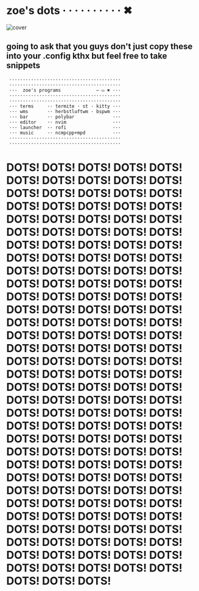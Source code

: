 # zoe's dots · · · · · · · · · · ✖

![cover](/cover.gif)

## going to ask that you guys don't just copy these into your .config kthx but feel free to take snippets

```
 ·········································
 ·········································
 ···  zoe's programs             — ▭ ✖ ···
 ·········································
 ·········································
 ··· terms     ·· termite · st · kitty ···
 ··· wms       ·· herbstluftwm · bspwm ···
 ··· bar       ·· polybar              ···
 ··· editor    ·· nvim                 ···
 ··· launcher  ·· rofi                 ···
 ··· music     ·· ncmpcpp+mpd          ···
 ·········································
 ·········································
```


# DOTS! DOTS! DOTS! DOTS! DOTS! DOTS! DOTS! DOTS! DOTS! DOTS! DOTS! DOTS! DOTS! DOTS! DOTS! DOTS! DOTS! DOTS! DOTS! DOTS! DOTS! DOTS! DOTS! DOTS! DOTS! DOTS! DOTS! DOTS! DOTS! DOTS! DOTS! DOTS! DOTS! DOTS! DOTS! DOTS! DOTS! DOTS! DOTS! DOTS! DOTS! DOTS! DOTS! DOTS! DOTS! DOTS! DOTS! DOTS! DOTS! DOTS! DOTS! DOTS! DOTS! DOTS! DOTS! DOTS! DOTS! DOTS! DOTS! DOTS! DOTS! DOTS! DOTS! DOTS! DOTS! DOTS! DOTS! DOTS! DOTS! DOTS! DOTS! DOTS! DOTS! DOTS! DOTS! DOTS! DOTS! DOTS! DOTS! DOTS! DOTS! DOTS! DOTS! DOTS! DOTS! DOTS! DOTS! DOTS! DOTS! DOTS! DOTS! DOTS! DOTS! DOTS! DOTS! DOTS! DOTS! DOTS! DOTS! DOTS! DOTS! DOTS! DOTS! DOTS! DOTS! DOTS! DOTS! DOTS! DOTS! DOTS! DOTS! DOTS! DOTS! DOTS! DOTS! DOTS! DOTS! DOTS! DOTS! DOTS! DOTS! DOTS! DOTS! DOTS! DOTS! DOTS! DOTS! DOTS! DOTS! DOTS! DOTS! DOTS! DOTS! DOTS! DOTS! DOTS! DOTS! DOTS! DOTS! DOTS! DOTS! DOTS! DOTS! DOTS! DOTS! DOTS! DOTS! DOTS! DOTS! DOTS! DOTS! DOTS! DOTS! DOTS! DOTS! DOTS! DOTS! DOTS! DOTS! DOTS! DOTS! DOTS! DOTS! 
